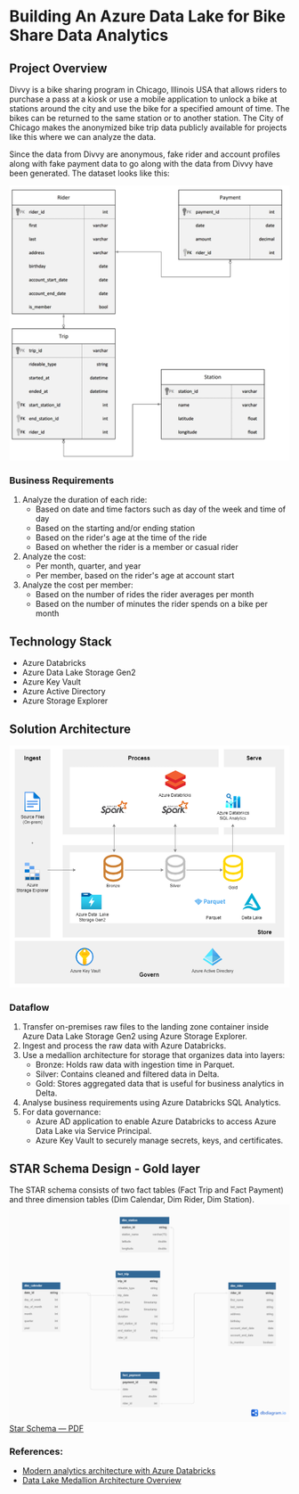 # Building An Azure Data Lake for Bike Share Data Analytics

## Project Overview
Divvy is a bike sharing program in Chicago, Illinois USA that allows riders to purchase a pass at a kiosk or use a mobile application to unlock a bike at stations around the city and use the bike for a specified amount of time. The bikes can be returned to the same station or to another station. The City of Chicago makes the anonymized bike trip data publicly available for projects like this where we can analyze the data.

Since the data from Divvy are anonymous, fake rider and account profiles along with fake payment data to go along with the data from Divvy have been generated. The dataset looks like this:

![Relational ERD for the Divvy Bikeshare Dataset (with fake data tables)](images/dend-project-erd.jpeg)

### Business Requirements
1. Analyze the duration of each ride:
    - Based on date and time factors such as day of the week and time of day
    - Based on the starting and/or ending station
    - Based on the rider's age at the time of the ride
    - Based on whether the rider is a member or casual rider
2. Analyze the cost:
    - Per month, quarter, and year
    - Per member, based on the rider's age at account start
3. Analyze the cost per member:
    - Based on the number of rides the rider averages per month
    - Based on the number of minutes the rider spends on a bike per month

## Technology Stack
- Azure Databricks
- Azure Data Lake Storage Gen2
- Azure Key Vault
- Azure Active Directory
- Azure Storage Explorer

## Solution Architecture
![Solution Architecture](images/solution-architecture.png)
### Dataflow
1. Transfer on-premises raw files to the landing zone container inside Azure Data Lake Storage Gen2 using Azure Storage Explorer.
2. Ingest and process the raw data with Azure Databricks.
3. Use a medallion architecture for storage that organizes data into layers:
    - Bronze: Holds raw data with ingestion time in Parquet.
    - Silver: Contains cleaned and filtered data in Delta.
    - Gold: Stores aggregated data that is useful for business analytics in Delta.
4. Analyse business requirements using Azure Databricks SQL Analytics.
5. For data governance: 
    - Azure AD application to enable Azure Databricks to access Azure Data Lake via Service Principal. 
    - Azure Key Vault to securely manage secrets, keys, and certificates.


## STAR Schema Design - Gold layer
The STAR schema consists of two fact tables (Fact Trip and Fact Payment) and three dimension tables (Dim Calendar, Dim Rider, Dim Station). 
![Star Schema](images/star_schema_fabian.png)
[Star Schema &mdash; PDF](https://github.com/fabiansum/bike-share-analytics-data-lakehouse/blob/main/pdf/star_schema_fabian.pdf)


### References:
- [Modern analytics architecture with Azure Databricks](https://learn.microsoft.com/en-us/azure/architecture/solution-ideas/articles/azure-databricks-modern-analytics-architecture)
- [Data Lake Medallion Architecture Overview](https://www.mssqltips.com/sqlservertip/7689/data-lake-medallion-architecture-to-maintain-data-integrity/)